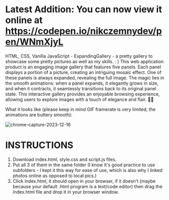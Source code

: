  # Latest Addition: You can now view it online at https://codepen.io/nikczemnydev/pen/WNmXjyL #

HTML, CSS, Vanilla JavaScript - ExpandingGallery - a pretty gallery to showcase some pretty pictures as well as my skills. : ) This web application product is an engaging image gallery that features five panels. Each panel displays a portion of a picture, creating an intriguing mosaic effect. One of these panels is always expanded, revealing the full image. The magic lies in the smooth animations: when a panel expands, it elegantly grows in size, and when it contracts, it seamlessly transitions back to its original panel state.
This interactive gallery provides an enjoyable browsing experience, allowing users to explore images with a touch of elegance and flair. 📸✨

What it looks like (please keep in mind GIF framerate is very limited, the animations are buttery smooth):

![chrome-capture-2023-12-16](https://github.com/nikczemnydev/ExpandingGallery/assets/136376818/690544e7-4fd1-440a-9834-4afeb24c89e1)

# INSTRUCTIONS #
1. Download index.html, style.css and script.js files.
2. Put all 3 of them in the same folder (I know it's good practice to use subfolders - I kept it this way for ease of use, which is also why I linked photos online as opposed to local pics.)
3. Click index.html, it should open in your browser, if it doesn't (maybe because your default .html program is a text/code editor) then drag the index.html file and drop it in your browser window.
